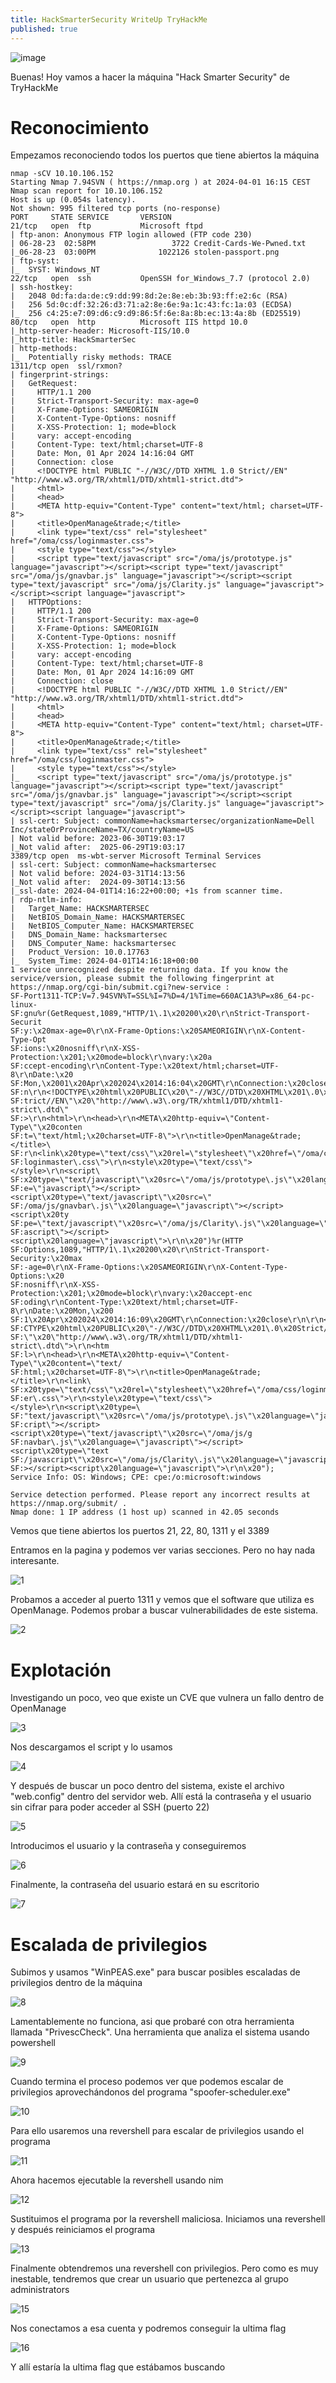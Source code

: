 ```yaml
---
title: HackSmarterSecurity WriteUp TryHackMe
published: true
---
```


![image](https://github.com/dtrigger289/dtrigger289.github.io/assets/109216235/3f8c088a-9ec0-4878-81cb-47fcfcfdfa35)

Buenas! Hoy vamos a hacer la máquina "Hack Smarter Security" de TryHackMe
# Reconocimiento

Empezamos reconociendo todos los puertos que tiene abiertos la máquina

```nmap
nmap -sCV 10.10.106.152
Starting Nmap 7.94SVN ( https://nmap.org ) at 2024-04-01 16:15 CEST
Nmap scan report for 10.10.106.152
Host is up (0.054s latency).
Not shown: 995 filtered tcp ports (no-response)
PORT     STATE SERVICE       VERSION
21/tcp   open  ftp           Microsoft ftpd
| ftp-anon: Anonymous FTP login allowed (FTP code 230)
| 06-28-23  02:58PM                 3722 Credit-Cards-We-Pwned.txt
|_06-28-23  03:00PM              1022126 stolen-passport.png
| ftp-syst: 
|_  SYST: Windows_NT
22/tcp   open  ssh           OpenSSH for_Windows_7.7 (protocol 2.0)
| ssh-hostkey: 
|   2048 0d:fa:da:de:c9:dd:99:8d:2e:8e:eb:3b:93:ff:e2:6c (RSA)
|   256 5d:0c:df:32:26:d3:71:a2:8e:6e:9a:1c:43:fc:1a:03 (ECDSA)
|_  256 c4:25:e7:09:d6:c9:d9:86:5f:6e:8a:8b:ec:13:4a:8b (ED25519)
80/tcp   open  http          Microsoft IIS httpd 10.0
|_http-server-header: Microsoft-IIS/10.0
|_http-title: HackSmarterSec
| http-methods: 
|_  Potentially risky methods: TRACE
1311/tcp open  ssl/rxmon?
| fingerprint-strings: 
|   GetRequest: 
|     HTTP/1.1 200 
|     Strict-Transport-Security: max-age=0
|     X-Frame-Options: SAMEORIGIN
|     X-Content-Type-Options: nosniff
|     X-XSS-Protection: 1; mode=block
|     vary: accept-encoding
|     Content-Type: text/html;charset=UTF-8
|     Date: Mon, 01 Apr 2024 14:16:04 GMT
|     Connection: close
|     <!DOCTYPE html PUBLIC "-//W3C//DTD XHTML 1.0 Strict//EN" "http://www.w3.org/TR/xhtml1/DTD/xhtml1-strict.dtd">
|     <html>
|     <head>
|     <META http-equiv="Content-Type" content="text/html; charset=UTF-8">
|     <title>OpenManage&trade;</title>
|     <link type="text/css" rel="stylesheet" href="/oma/css/loginmaster.css">
|     <style type="text/css"></style>
|     <script type="text/javascript" src="/oma/js/prototype.js" language="javascript"></script><script type="text/javascript" src="/oma/js/gnavbar.js" language="javascript"></script><script type="text/javascript" src="/oma/js/Clarity.js" language="javascript"></script><script language="javascript">
|   HTTPOptions: 
|     HTTP/1.1 200 
|     Strict-Transport-Security: max-age=0
|     X-Frame-Options: SAMEORIGIN
|     X-Content-Type-Options: nosniff
|     X-XSS-Protection: 1; mode=block
|     vary: accept-encoding
|     Content-Type: text/html;charset=UTF-8
|     Date: Mon, 01 Apr 2024 14:16:09 GMT
|     Connection: close
|     <!DOCTYPE html PUBLIC "-//W3C//DTD XHTML 1.0 Strict//EN" "http://www.w3.org/TR/xhtml1/DTD/xhtml1-strict.dtd">
|     <html>
|     <head>
|     <META http-equiv="Content-Type" content="text/html; charset=UTF-8">
|     <title>OpenManage&trade;</title>
|     <link type="text/css" rel="stylesheet" href="/oma/css/loginmaster.css">
|     <style type="text/css"></style>
|_    <script type="text/javascript" src="/oma/js/prototype.js" language="javascript"></script><script type="text/javascript" src="/oma/js/gnavbar.js" language="javascript"></script><script type="text/javascript" src="/oma/js/Clarity.js" language="javascript"></script><script language="javascript">
| ssl-cert: Subject: commonName=hacksmartersec/organizationName=Dell Inc/stateOrProvinceName=TX/countryName=US
| Not valid before: 2023-06-30T19:03:17
|_Not valid after:  2025-06-29T19:03:17
3389/tcp open  ms-wbt-server Microsoft Terminal Services
| ssl-cert: Subject: commonName=hacksmartersec
| Not valid before: 2024-03-31T14:13:56
|_Not valid after:  2024-09-30T14:13:56
|_ssl-date: 2024-04-01T14:16:22+00:00; +1s from scanner time.
| rdp-ntlm-info: 
|   Target_Name: HACKSMARTERSEC
|   NetBIOS_Domain_Name: HACKSMARTERSEC
|   NetBIOS_Computer_Name: HACKSMARTERSEC
|   DNS_Domain_Name: hacksmartersec
|   DNS_Computer_Name: hacksmartersec
|   Product_Version: 10.0.17763
|_  System_Time: 2024-04-01T14:16:18+00:00
1 service unrecognized despite returning data. If you know the service/version, please submit the following fingerprint at https://nmap.org/cgi-bin/submit.cgi?new-service :
SF-Port1311-TCP:V=7.94SVN%T=SSL%I=7%D=4/1%Time=660AC1A3%P=x86_64-pc-linux-
SF:gnu%r(GetRequest,1089,"HTTP/1\.1\x20200\x20\r\nStrict-Transport-Securit
SF:y:\x20max-age=0\r\nX-Frame-Options:\x20SAMEORIGIN\r\nX-Content-Type-Opt
SF:ions:\x20nosniff\r\nX-XSS-Protection:\x201;\x20mode=block\r\nvary:\x20a
SF:ccept-encoding\r\nContent-Type:\x20text/html;charset=UTF-8\r\nDate:\x20
SF:Mon,\x2001\x20Apr\x202024\x2014:16:04\x20GMT\r\nConnection:\x20close\r\
SF:n\r\n<!DOCTYPE\x20html\x20PUBLIC\x20\"-//W3C//DTD\x20XHTML\x201\.0\x20S
SF:trict//EN\"\x20\"http://www\.w3\.org/TR/xhtml1/DTD/xhtml1-strict\.dtd\"
SF:>\r\n<html>\r\n<head>\r\n<META\x20http-equiv=\"Content-Type\"\x20conten
SF:t=\"text/html;\x20charset=UTF-8\">\r\n<title>OpenManage&trade;</title>\
SF:r\n<link\x20type=\"text/css\"\x20rel=\"stylesheet\"\x20href=\"/oma/css/
SF:loginmaster\.css\">\r\n<style\x20type=\"text/css\"></style>\r\n<script\
SF:x20type=\"text/javascript\"\x20src=\"/oma/js/prototype\.js\"\x20languag
SF:e=\"javascript\"></script><script\x20type=\"text/javascript\"\x20src=\"
SF:/oma/js/gnavbar\.js\"\x20language=\"javascript\"></script><script\x20ty
SF:pe=\"text/javascript\"\x20src=\"/oma/js/Clarity\.js\"\x20language=\"jav
SF:ascript\"></script><script\x20language=\"javascript\">\r\n\x20")%r(HTTP
SF:Options,1089,"HTTP/1\.1\x20200\x20\r\nStrict-Transport-Security:\x20max
SF:-age=0\r\nX-Frame-Options:\x20SAMEORIGIN\r\nX-Content-Type-Options:\x20
SF:nosniff\r\nX-XSS-Protection:\x201;\x20mode=block\r\nvary:\x20accept-enc
SF:oding\r\nContent-Type:\x20text/html;charset=UTF-8\r\nDate:\x20Mon,\x200
SF:1\x20Apr\x202024\x2014:16:09\x20GMT\r\nConnection:\x20close\r\n\r\n<!DO
SF:CTYPE\x20html\x20PUBLIC\x20\"-//W3C//DTD\x20XHTML\x201\.0\x20Strict//EN
SF:\"\x20\"http://www\.w3\.org/TR/xhtml1/DTD/xhtml1-strict\.dtd\">\r\n<htm
SF:l>\r\n<head>\r\n<META\x20http-equiv=\"Content-Type\"\x20content=\"text/
SF:html;\x20charset=UTF-8\">\r\n<title>OpenManage&trade;</title>\r\n<link\
SF:x20type=\"text/css\"\x20rel=\"stylesheet\"\x20href=\"/oma/css/loginmast
SF:er\.css\">\r\n<style\x20type=\"text/css\"></style>\r\n<script\x20type=\
SF:"text/javascript\"\x20src=\"/oma/js/prototype\.js\"\x20language=\"javas
SF:cript\"></script><script\x20type=\"text/javascript\"\x20src=\"/oma/js/g
SF:navbar\.js\"\x20language=\"javascript\"></script><script\x20type=\"text
SF:/javascript\"\x20src=\"/oma/js/Clarity\.js\"\x20language=\"javascript\"
SF:></script><script\x20language=\"javascript\">\r\n\x20");
Service Info: OS: Windows; CPE: cpe:/o:microsoft:windows

Service detection performed. Please report any incorrect results at https://nmap.org/submit/ .
Nmap done: 1 IP address (1 host up) scanned in 42.05 seconds
```

Vemos que tiene abiertos los puertos 21, 22, 80, 1311 y el 3389

Entramos en la pagina y podemos ver varias secciones. Pero no hay nada interesante.

![1](https://github.com/dtrigger289/dtrigger289.github.io/assets/109216235/4f458382-852a-44a7-a9e6-e871460c5cc8)

Probamos a acceder al puerto 1311 y vemos que el software que utiliza es OpenManage. Podemos probar a buscar vulnerabilidades de este sistema.

![2](https://github.com/dtrigger289/dtrigger289.github.io/assets/109216235/c759c569-7b9c-437e-a8ba-79dfeb1a6581)

# Explotación

Investigando un poco, veo que existe un CVE que vulnera un fallo dentro de OpenManage

![3](https://github.com/dtrigger289/dtrigger289.github.io/assets/109216235/2e9b7d15-cee9-452b-8aa3-7d063b070fb5)

Nos descargamos el script y lo usamos

![4](https://github.com/dtrigger289/dtrigger289.github.io/assets/109216235/03da081d-02e7-48fc-a5a1-c0e860c7acac)

Y después de buscar un poco dentro del sistema, existe el archivo "web.config" dentro del servidor web. Allí está la contraseña y el usuario sin cifrar para poder acceder al SSH (puerto 22)

![5](https://github.com/dtrigger289/dtrigger289.github.io/assets/109216235/732cf27f-efea-4a5f-bf39-993aec28efda)

Introducimos el usuario y la contraseña y conseguiremos

![6](https://github.com/dtrigger289/dtrigger289.github.io/assets/109216235/3d3537f7-5ef0-4648-aa55-e7a4159ffd41)

Finalmente, la contraseña del usuario estará en su escritorio

![7](https://github.com/dtrigger289/dtrigger289.github.io/assets/109216235/2a52f236-f9b1-4d58-8236-f88b49ded8ba)

# Escalada de privilegios

Subimos y usamos "WinPEAS.exe" para buscar posibles escaladas de privilegios dentro de la máquina

![8](https://github.com/dtrigger289/dtrigger289.github.io/assets/109216235/f650607e-0e50-429e-a32f-87195cecccd4)

Lamentablemente no funciona, asi que probaré con otra herramienta llamada "PrivescCheck". Una herramienta que analiza el sistema usando powershell

![9](https://github.com/dtrigger289/dtrigger289.github.io/assets/109216235/25636a54-7ac9-40f2-bcdf-6faa759b00dc)

Cuando termina el proceso podemos ver que podemos escalar de privilegios aprovechándonos del programa "spoofer-scheduler.exe"

![10](https://github.com/dtrigger289/dtrigger289.github.io/assets/109216235/812cdb23-8d28-43e1-9b38-58150edf674e)

Para ello usaremos una revershell para escalar de privilegios usando el programa

![11](https://github.com/dtrigger289/dtrigger289.github.io/assets/109216235/5a9bef93-0eeb-4685-815d-0b16c6b09bf7)

Ahora hacemos ejecutable la revershell usando nim

![12](https://github.com/dtrigger289/dtrigger289.github.io/assets/109216235/4f6ec99b-d6b4-4d73-95d6-5dd1d1e728c7)

Sustituimos el programa por la revershell maliciosa. Iniciamos una revershell y después reiniciamos el programa

![13](https://github.com/dtrigger289/dtrigger289.github.io/assets/109216235/2588dd30-1f8e-49a8-bd61-aa12ed6d93ec)

Finalmente obtendremos una revershell con privilegios. Pero como es muy inestable, tendremos que crear un usuario que pertenezca al grupo administrators

![15](https://github.com/dtrigger289/dtrigger289.github.io/assets/109216235/feb5a397-c55c-4d1f-bb0b-bbd9aceec592)

Nos conectamos a esa cuenta y podremos conseguir la ultima flag

![16](https://github.com/dtrigger289/dtrigger289.github.io/assets/109216235/9ccd14ab-3bf7-4078-b690-099151be4edc)

Y allí estaría la ultima flag que estábamos buscando

